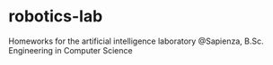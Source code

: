 # robotics-lab
Homeworks for the artificial intelligence laboratory @Sapienza, B.Sc. Engineering in Computer Science
